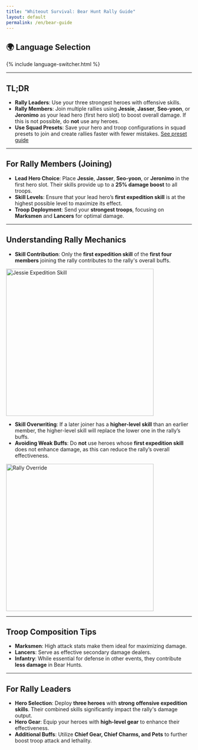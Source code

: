 ```yaml
---
title: "Whiteout Survival: Bear Hunt Rally Guide"
layout: default
permalink: /en/bear-guide
---
```


## 🌍 Language Selection
{% include language-switcher.html %}

---

## TL;DR

- **Rally Leaders**: Use your three strongest heroes with offensive skills.
- **Rally Members**: Join multiple rallies using **Jessie**, **Jasser**, **Seo-yoon**, or **Jeronimo** as your lead hero (first hero slot) to boost overall damage. If this is not possible, do **not** use any heroes.
- **Use Squad Presets**: Save your hero and troop configurations in squad presets to join and create rallies faster with fewer mistakes. [See preset guide](https://outof.games/realms/whiteoutsurvival/guides/473-how-to-setup-troops-formations-in-whiteout-survival/)

---

## For Rally Members (Joining)

- **Lead Hero Choice**: Place **Jessie**, **Jasser**, **Seo-yoon**, or **Jeronimo** in the first hero slot. Their skills provide up to a **25% damage boost** to all troops.
- **Skill Levels**: Ensure that your lead hero’s **first expedition skill** is at the highest possible level to maximize its effect.
- **Troop Deployment**: Send your **strongest troops**, focusing on **Marksmen** and **Lancers** for optimal damage.

---

## Understanding Rally Mechanics

- **Skill Contribution**: Only the **first expedition skill** of the **first four members** joining the rally contributes to the rally's overall buffs.

<p align="left">
  <img src="assets/Jessie_Skill.png" alt="Jessie Expedition Skill" width="400">
</p>

- **Skill Overwriting**: If a later joiner has a **higher-level skill** than an earlier member, the higher-level skill will replace the lower one in the rally’s buffs.
- **Avoiding Weak Buffs**: Do **not** use heroes whose **first expedition skill** does not enhance damage, as this can reduce the rally’s overall effectiveness.

<p align="left">
  <img src="assets/Rally.png" alt="Rally Override" width="400">
</p>

---

## Troop Composition Tips

- **Marksmen**: High attack stats make them ideal for maximizing damage.
- **Lancers**: Serve as effective secondary damage dealers.
- **Infantry**: While essential for defense in other events, they contribute **less damage** in Bear Hunts.

---

## For Rally Leaders


- **Hero Selection**: Deploy **three heroes** with **strong offensive expedition skills**. Their combined skills significantly impact the rally's damage output.
- **Hero Gear**: Equip your heroes with **high-level gear** to enhance their effectiveness.
- **Additional Buffs**: Utilize **Chief Gear, Chief Charms, and Pets** to further boost troop attack and lethality.
